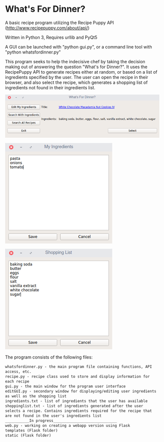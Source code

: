 # What's For Dinner?
A basic recipe program utilizing the Recipe Puppy API (http://www.recipepuppy.com/about/api/)

Written in Python 3, Requires urllib and PyQt5

A GUI can be launched with "python gui.py", or a command line tool with "python whatsfordinner.py"

This program seeks to help the indecisive chef by taking the decision making out of answering the question "What's for Dinner?". It uses the RecipePuppy API to generate recipes either at random, or based on a list of ingredients specified by the user. The user can open the recipe in their browser, and also select the recipe, which generates a shopping list of ingredients not found in their ingredients list.

![Main Screen](/screenshots/recipe.png?raw=true "Screen after the program has generated a recipe")

![Ingredients](/screenshots/ingredients.png?raw=true "Add, edit, or remove ingredients from your list")

![Shopping List](/screenshots/shoppinglist.png?raw=true "Automatically generates a shopping list once a recipe is selected")

The program consists of the following files:

    whatsfordinner.py - the main program file containing functions, API access, etc.
    recipe.py - recipe class used to store and display information for each recipe
    gui.py - the main window for the program user interface
    editGUI.py - secondary window for displaying/editing user ingredients as well as the shopping list
    ingredients.txt - list of ingredients that the user has available
    shoppinglist.txt - list of ingredients generated after the user selects a recipe. Contains ingredients required for the recipe that are not found in the user's ingredients list
    ___________In progress_____________________________
    web.py - working on creating a webapp version using Flask
    templates (Flask folder)
    static (Flask folder)
